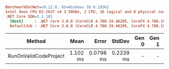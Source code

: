 ``` ini

BenchmarkDotNet=v0.12.0, OS=Windows 10.0.18362
Intel Xeon CPU E5-2637 v4 3.50GHz, 2 CPU, 16 logical and 8 physical cores
.NET Core SDK=3.1.101
  [Host]     : .NET Core 3.0.0 (CoreCLR 4.700.19.46205, CoreFX 4.700.19.46214), X64 RyuJIT
  DefaultJob : .NET Core 3.0.0 (CoreCLR 4.700.19.46205, CoreFX 4.700.19.46214), X64 RyuJIT


```
|                Method |     Mean |     Error |    StdDev | Gen 0 | Gen 1 | Gen 2 | Allocated |
|---------------------- |---------:|----------:|----------:|------:|------:|------:|----------:|
| RunOnValidCodeProject | 1.102 ms | 0.0798 ms | 0.2239 ms |     - |     - |     - |   95.1 KB |
